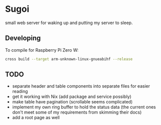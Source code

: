 # Sugoi

small web server for waking up and putting my server to sleep.

## Developing

To compile for Raspberry Pi Zero W:
```sh
cross build --target arm-unknown-linux-gnueabihf --release
```

## TODO

- separate header and table components into separate files for easier reading
- get it working with Nix (add package and service possibly)
- make table have pagination (scrollable seems complicated)
- implement my own ring buffer to hold the status data (the current ones don't meet some of my requirements from skimming their docs)
- add a root page as well
